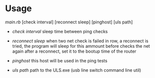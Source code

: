 Usage
=====

*main.rb* [check interval] [reconnect sleep] [pinghost] [uls path]

* *check interval*
	sleep time between ping checks

* *reconnect sleep*
	when two net check is failed in row, a reconnect is tried, the program will sleep for this ammount before checks the net again after a reconnect, set it to the bootup time of the router

* *pinghost*
	this host will be used in the ping tests

* *uls path*
	path to the ULS.exe (usb line switch command line util)
